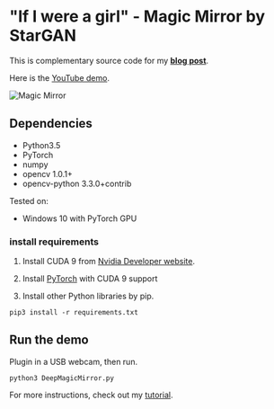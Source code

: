 # "If I were a girl" - Magic Mirror by StarGAN

This is complementary source code for my **[blog post](https://www.dlology.com/blog/if-i-were-a-girl-magic-mirror-by-stargan/)**.

 Here is the [YouTube demo](https://youtu.be/PkWIalWnYUg).

![Magic Mirror](https://gitcdn.xyz/cdn/Tony607/blog_statics/2d525ea96d2064895160e666d805295cf97906f0/images/mirror/magic-mirror.png "Magic Mirror")



## Dependencies
- Python3.5
- PyTorch
- numpy
- opencv 1.0.1+
- opencv-python 3.3.0+contrib

Tested on:
- Windows 10 with PyTorch GPU

### install requirements
1. Install CUDA 9 from [Nvidia Developer website](https://developer.nvidia.com/cuda-90-download-archive).

2. Install [PyTorch](https://pytorch.org/) with CUDA 9 support
3. Install other Python libraries by pip.

```
pip3 install -r requirements.txt
```

## Run the demo
Plugin in a USB webcam, then run.
```
python3 DeepMagicMirror.py
```

For more instructions, check out my [tutorial](https://www.dlology.com/blog/if-i-were-a-girl-magic-mirror-by-stargan/).